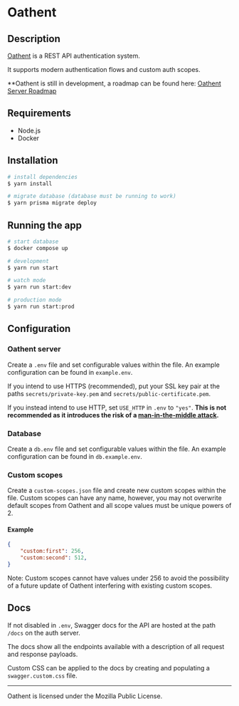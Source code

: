 # Oathent

## Description

[Oathent](https://github.com/Oathent) is a REST API authentication system.

It supports modern authentication flows and custom auth scopes.

**Oathent is still in development, a roadmap can be found here: [Oathent Server Roadmap](https://github.com/orgs/Oathent/projects/1/views/1)

## Requirements
- Node.js
- Docker

## Installation

```bash
# install dependencies
$ yarn install

# migrate database (database must be running to work)
$ yarn prisma migrate deploy
```

## Running the app

```bash
# start database
$ docker compose up
```
```bash
# development
$ yarn run start

# watch mode
$ yarn run start:dev

# production mode
$ yarn run start:prod
```

## Configuration

### Oathent server
Create a `.env` file and set configurable values within the file. An example configuration can be found in `example.env`.

If you intend to use HTTPS (recommended), put your SSL key pair at the paths `secrets/private-key.pem` and `secrets/public-certificate.pem`.

If you instead intend to use HTTP, set `USE_HTTP` in `.env` to `"yes"`. **This is not recommended as it introduces the risk of a [man-in-the-middle attack](https://wikipedia.org/wiki/Man-in-the-middle_attack).**

### Database
Create a `db.env` file and set configurable values within the file. An example configuration can be found in `db.example.env`.

### Custom scopes
Create a `custom-scopes.json` file and create new custom scopes within the file. Custom scopes can have any name, however, you may not overwrite default scopes from Oathent and all scope values must be unique powers of 2.

#### Example
```json
{
    "custom:first": 256,
    "custom:second": 512,
}
```
Note: Custom scopes cannot have values under 256 to avoid the possibility of a future update of Oathent interfering with existing custom scopes.


## Docs

If not disabled in `.env`, Swagger docs for the API are hosted at the path `/docs` on the auth server.

The docs show all the endpoints available with a description of all request and response payloads.

Custom CSS can be applied to the docs by creating and populating a `swagger.custom.css` file.

----

Oathent is licensed under the Mozilla Public License.
